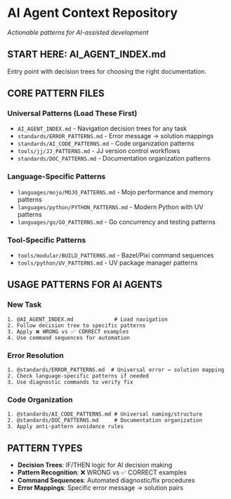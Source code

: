 # AI Agent Context Repository

*Actionable patterns for AI-assisted development*

## START HERE: AI_AGENT_INDEX.md
Entry point with decision trees for choosing the right documentation.

## CORE PATTERN FILES

### Universal Patterns (Load These First)
- `AI_AGENT_INDEX.md` - Navigation decision trees for any task
- `standards/ERROR_PATTERNS.md` - Error message → solution mappings
- `standards/AI_CODE_PATTERNS.md` - Code organization patterns
- `tools/jj/JJ_PATTERNS.md` - JJ version control workflows
- `standards/DOC_PATTERNS.md` - Documentation organization patterns

### Language-Specific Patterns
- `languages/mojo/MOJO_PATTERNS.md` - Mojo performance and memory patterns
- `languages/python/PYTHON_PATTERNS.md` - Modern Python with UV patterns
- `languages/go/GO_PATTERNS.md` - Go concurrency and testing patterns

### Tool-Specific Patterns
- `tools/modular/BUILD_PATTERNS.md` - Bazel/Pixi command sequences
- `tools/python/UV_PATTERNS.md` - UV package manager patterns

## USAGE PATTERNS FOR AI AGENTS

### New Task
```
1. @AI_AGENT_INDEX.md             # Load navigation
2. Follow decision tree to specific patterns
3. Apply ❌ WRONG vs ✅ CORRECT examples
4. Use command sequences for automation
```

### Error Resolution
```
1. @standards/ERROR_PATTERNS.md  # Universal error → solution mapping
2. Check language-specific patterns if needed
3. Use diagnostic commands to verify fix
```

### Code Organization
```
1. @standards/AI_CODE_PATTERNS.md # Universal naming/structure
2. @standards/DOC_PATTERNS.md     # Documentation organization
3. Apply anti-pattern avoidance rules
```

## PATTERN TYPES
- **Decision Trees**: IF/THEN logic for AI decision making
- **Pattern Recognition**: ❌ WRONG vs ✅ CORRECT examples
- **Command Sequences**: Automated diagnostic/fix procedures  
- **Error Mappings**: Specific error message → solution pairs
